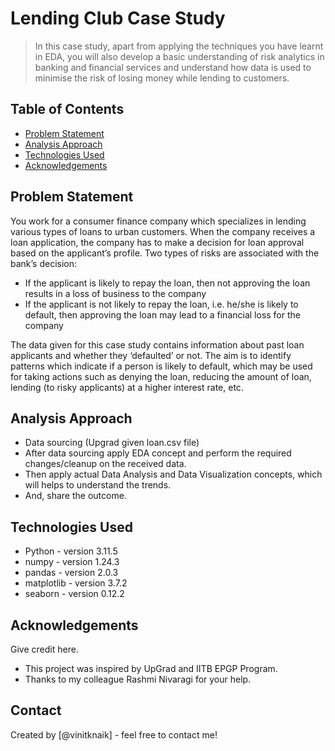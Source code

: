 # Lending Club Case Study
> In this case study, apart from applying the techniques you have learnt in EDA, you will also develop a basic understanding of risk analytics in banking and financial services and understand how data is used to minimise the risk of losing money while lending to customers.


## Table of Contents
* [Problem Statement](#problem-statement)
* [Analysis Approach](#analysis-approach)
* [Technologies Used](#conclusions)
* [Acknowledgements](#acknowledgements)

<!-- You can include any other section that is pertinent to your problem -->

## Problem Statement
You work for a consumer finance company which specializes in lending various types of loans to urban customers. When the company receives a loan application, the company has to make a decision for loan approval based on the applicant’s profile. Two types of risks are associated with the bank’s decision:

* If the applicant is likely to repay the loan, then not approving the loan results in a loss of business to the company
* If the applicant is not likely to repay the loan, i.e. he/she is likely to default, then approving the loan may lead to a financial loss for the company

The data given for this case study contains information about past loan applicants and whether they ‘defaulted’ or not. The aim is to identify patterns which indicate if a person is likely to default, which may be used for taking actions such as denying the loan, reducing the amount of loan, lending (to risky applicants) at a higher interest rate, etc.


<!-- You don't have to answer all the questions - just the ones relevant to your project. -->

## Analysis Approach
- Data sourcing (Upgrad given loan.csv file)
- After data sourcing apply EDA concept and perform the required changes/cleanup on the received data.
- Then apply actual Data Analysis and Data Visualization concepts, which will helps to understand the trends.
- And, share the outcome.

<!-- You don't have to answer all the questions - just the ones relevant to your project. -->

## Technologies Used
- Python - version 3.11.5
- numpy - version 1.24.3
- pandas - version 2.0.3
- matplotlib - version 3.7.2
- seaborn - version 0.12.2

<!-- As the libraries versions keep on changing, it is recommended to mention the version of library used in this project -->

## Acknowledgements
Give credit here.
- This project was inspired by UpGrad and IITB EPGP Program.
- Thanks to my colleague Rashmi Nivaragi for your help.  


## Contact
Created by [@vinitknaik] - feel free to contact me!


<!-- Optional -->
<!-- ## License -->
<!-- This project is open source and available under the [... License](). -->

<!-- You don't have to include all sections - just the one's relevant to your project -->
